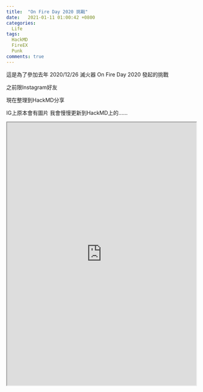 ```yaml
---
title:  "On Fire Day 2020 挑戰"
date:   2021-01-11 01:00:42 +0800
categories: 
  Life
tags:
  HackMD
  FireEX
  Punk
comments: true
---
```


這是為了參加去年 2020/12/26 滅火器 On Fire Day 2020 <Fire NEXT> 發起的挑戰   

之前限Instagram好友   

現在整理到HackMD分享  

IG上原本會有圖片  我會慢慢更新到HackMD上的......



<iframe width="100%" height="700" src="https://hackmd.io/@Kuan-Chia-Chiu/Bk_XDKXsv/%2FkcvBmvVVQqyxzHbkLQ64GA"></iframe>

